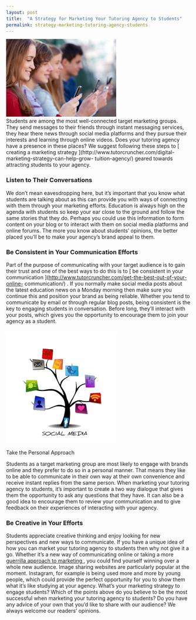 ```yaml
---
layout: post
title:  "A Strategy for Marketing Your Tutoring Agency to Students"
permalink: strategy-marketing-tutoring-agency-students
---
```

<div class="img-holder full-width">
   <img src="/img/blogs/college-students-addicted-to-social-media-10042801-300x211.jpg" alt-text="Young men and women holding mobile phones"/>
</div> Students are among the most well-connected target
marketing groups. They send messages to their friends through instant
messaging services, they hear there news through social media platforms and
they pursue their interests and learning through online videos. Does your
tutoring agency have a presence in these places? We suggest following these
steps to [ creating a marketing strategy
](http://www.tutorcruncher.com/digital-marketing-strategy-can-help-grow-
tuition-agency/) geared towards attracting students to your agency.

### Listen to Their Conversations

We don’t mean eavesdropping here, but it’s important that you know what
students are talking about as this can provide you with ways of connecting
with them through your marketing efforts. Education is always high on the
agenda with students so keep your ear close to the ground and follow the same
stories that they do. Perhaps you could use this information to form content
on your blog or to interact with them on social media platforms and online
forums. The more you know about students’ opinions, the better placed you’ll
be to make your agency’s brand appeal to them.

### Be Consistent in Your Communication Efforts

Part of the purpose of communicating with your target audience is to gain
their trust and one of the best ways to do this is to [ be consistent in your
communication ](http://www.tutorcruncher.com/get-the-best-out-of-your-online-
communication/) . If you normally make social media posts about the latest
education news on a Monday morning then make sure you continue this and
position your brand as being reliable. Whether you tend to communicate by
email or through regular blog posts, being consistent is the key to engaging
students in conversation. Before long, they’ll interact with your posts, which
gives you the opportunity to encourage them to join your agency as a student.

### 

<div class="img-holder full-width">
   <img src="/img/blogs/social-media-marketing-1-300x300.png" alt-text="social-media-marketing-1"/>
</div>

Take the
Personal Approach

Students as a target marketing group are most likely to engage with brands
online and they prefer to do so in a personal manner. That means they like to
be able to communicate in their own way at their own convenience and receive
instant replies from the same person. When marketing your tutoring agency to
students, it’s important to create a two way dialogue that gives them the
opportunity to ask any questions that they have. It can also be a good idea to
encourage them to review your communication and to give feedback on their
experiences of interacting with your agency.

### Be Creative in Your Efforts

Students appreciate creative thinking and enjoy looking for new perspectives
and new ways to communicate. If you have a unique idea of how you can market
your tutoring agency to students then why not give it a go. Whether it’s a new
way of communicating online or taking a more [ guerrilla approach to marketing
](http://www.tutorcruncher.com/5_core_marketing_activities_focus/) , you could
find yourself winning over a whole new audience. Image sharing websites are
particularly popular at the moment. Instagram, for example is being used more
and more by young people, which could provide the perfect opportunity for you
to show them what it’s like studying at your agency.  What’s your marketing
strategy to engage students? Which of the points above do you believe to be
the most successful when marketing your tutoring agency to students? Do you
have any advice of your own that you’d like to share with our audience? We
always welcome our readers’ opinions.
